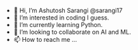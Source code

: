 - 👋 Hi, I’m Ashutosh Sarangi @sarangi17
- 👀 I’m interested in coding I guess.
- 🌱 I’m currently learning Python.
- 💞️ I’m looking to collaborate on AI and ML.
- 📫 How to reach me ...

<!---
re-saw/re-saw is a ✨ special ✨ repository because its `README.md` (this file) appears on your GitHub profile.
You can click the Preview link to take a look at your changes.
--->

